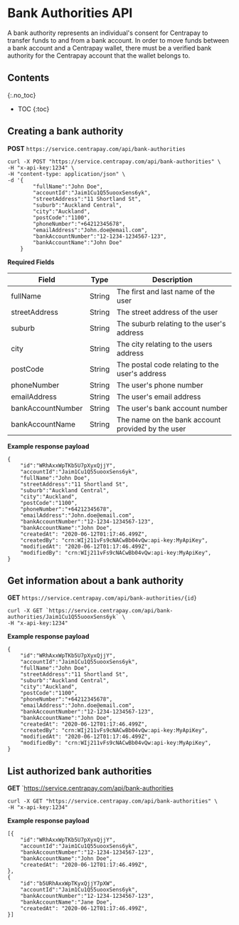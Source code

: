 # Bank Authorities API

A bank authority represents an individual's consent for Centrapay to transfer funds to and from a bank account. In order to move funds between a bank account and a Centrapay wallet, there must be a verified bank authority for the Centrapay account that the wallet belongs to.

## Contents
{:.no_toc}

* TOC
{:toc}

## Creating a bank authority

**POST** `https://service.centrapay.com/api/bank-authorities`

```
curl -X POST "https://service.centrapay.com/api/bank-authorities" \
-H "x-api-key:1234" \
-H "content-type: application/json" \
-d '{
        "fullName":"John Doe",
        "accountId":"Jaim1Cu1Q55uooxSens6yk",
        "streetAddress":"11 Shortland St",
        "suburb":"Auckland Central",
        "city":"Auckland",
        "postCode":"1100",
        "phoneNumber":"+64212345678",
        "emailAddress":"John.doe@email.com",
        "bankAccountNumber":"12-1234-1234567-123",
        "bankAccountName":"John Doe"
    }
```

**Required Fields**

|       Field       |  Type  |                    Description                    |
| ----------------- | ------ | ------------------------------------------------- |
| fullName          | String | The first and last name of the user               |
| streetAddress     | String | The street address of the user                    |
| suburb            | String | The suburb relating to the user's address         |
| city              | String | The city relating to the users address            |
| postCode          | String | The postal code relating to the user's address    |
| phoneNumber       | String | The user's phone number                           |
| emailAddress      | String | The user's email address                          |
| bankAccountNumber | String | The user's bank account number                    |
| bankAccountName   | String | The name on the bank account provided by the user |

**Example response payload**

```
{
    "id":"WRhAxxWpTKb5U7pXyxQjjY",
    "accountId":"Jaim1Cu1Q55uooxSens6yk",
    "fullName":"John Doe",
    "streetAddress":"11 Shortland St",
    "suburb":"Auckland Central",
    "city":"Auckland",
    "postCode":"1100",
    "phoneNumber":"+64212345678",
    "emailAddress":"John.doe@email.com",
    "bankAccountNumber":"12-1234-1234567-123",
    "bankAccountName":"John Doe",
    "createdAt": "2020-06-12T01:17:46.499Z",
    "createdBy": "crn:WIj211vFs9cNACwBb04vQw:api-key:MyApiKey",
    "modifiedAt": "2020-06-12T01:17:46.499Z",
    "modifiedBy": "crn:WIj211vFs9cNACwBb04vQw:api-key:MyApiKey",
}
```

## Get information about a bank authority  

**GET** `https://service.centrapay.com/api/bank-authorities/{id}`

```
curl -X GET `https://service.centrapay.com/api/bank-authorities/Jaim1Cu1Q55uooxSens6yk` \
-H "x-api-key:1234"
```

**Example response payload**

```
{
    "id":"WRhAxxWpTKb5U7pXyxQjjY",
    "accountId":"Jaim1Cu1Q55uooxSens6yk",
    "fullName":"John Doe",
    "streetAddress":"11 Shortland St",
    "suburb":"Auckland Central",
    "city":"Auckland",
    "postCode":"1100",
    "phoneNumber":"+64212345678",
    "emailAddress":"John.doe@email.com",
    "bankAccountNumber":"12-1234-1234567-123",
    "bankAccountName":"John Doe",
    "createdAt": "2020-06-12T01:17:46.499Z",
    "createdBy": "crn:WIj211vFs9cNACwBb04vQw:api-key:MyApiKey",
    "modifiedAt": "2020-06-12T01:17:46.499Z",
    "modifiedBy": "crn:WIj211vFs9cNACwBb04vQw:api-key:MyApiKey",
}
```

## List authorized bank authorities

**GET** `https://service.centrapay.com/api/bank-authorities

```
curl -X GET "https://service.centrapay.com/api/bank-authorities" \
-H "x-api-key:1234"
```

**Example response payload**

```
[{
    "id":"WRhAxxWpTKb5U7pXyxQjjY",
    "accountId":"Jaim1Cu1Q55uooxSens6yk",
    "bankAccountNumber":"12-1234-1234567-123",
    "bankAccountName":"John Doe",
    "createdAt": "2020-06-12T01:17:46.499Z",
},
{
    "id":"b5URhAxxWpTKyxQjjY7pXW",
    "accountId":"Jaim1Cu1Q55uooxSens6yk",
    "bankAccountNumber":"12-1234-1234567-123",
    "bankAccountName":"Jane Doe",
    "createdAt": "2020-06-12T01:17:46.499Z",
}]
```
